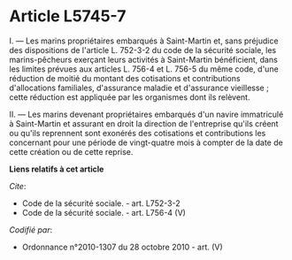 # Article L5745-7

I. ― Les marins propriétaires embarqués à Saint-Martin et, sans préjudice des dispositions de l'article L. 752-3-2 du code de
la sécurité sociale, les marins-pêcheurs exerçant leurs activités à Saint-Martin bénéficient, dans les limites prévues aux
articles L. 756-4 et L. 756-5 du même code, d'une réduction de moitié du montant des cotisations et contributions
d'allocations familiales, d'assurance maladie et d'assurance vieillesse ; cette réduction est appliquée par les organismes
dont ils relèvent. 

II. ― Les marins devenant propriétaires embarqués d'un navire immatriculé à Saint-Martin et assurant en droit la direction de
l'entreprise qu'ils créent ou qu'ils reprennent sont exonérés des cotisations et contributions les concernant pour une
période de vingt-quatre mois à compter de la date de cette création ou de cette reprise.

**Liens relatifs à cet article**

_Cite_:

  - Code de la sécurité sociale. - art. L752-3-2
  - Code de la sécurité sociale. - art. L756-4 (V)

_Codifié par_:

  - Ordonnance n°2010-1307 du 28 octobre 2010 - art. (V)
